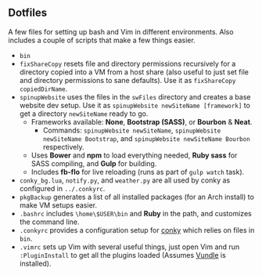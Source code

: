 ## Dotfiles

A few files for setting up bash and Vim in different environments. Also includes a couple of scripts that make a few things easier.

 * `bin`
  * `fixShareCopy` resets file and directory permissions recursively for a directory copied into a VM from a host share (also useful to just set file and directory permissions to sane defaults). Use it as `fixShareCopy copiedDirName`.
  * `spinupWebsite` uses the files in the `swFiles` directory and creates a base website dev setup. Use it as `spinupWebsite newSiteName [framework]` to get a directory `newSiteName` ready to go.
    * Frameworks available: __None__, __Bootstrap (SASS)__, or __Bourbon__ & __Neat__.
      * Commands: `spinupWebsite newSiteName`, `spinupWebsite newSiteName Bootstrap`, and `spinupWebsite newSiteName Bourbon` respectively.
    * Uses __Bower__ and __npm__ to load everything needed, __Ruby sass__ for SASS compiling, and __Gulp__ for building.
    * Includes __fb-flo__ for live reloading (runs as part of `gulp watch` task).
  * `conky_bg.lua`, `notify.py`, and `weather.py` are all used by conky as configured in `../.conkyrc`.
  * `pkgBackup` generates a list of all installed packages (for an Arch install) to make VM setups easier.
 * `.bashrc` includes `\home\$USER\bin` and __Ruby__ in the path, and customizes the command line.
 * `.conkyrc` provides a configuration setup for [conky](https://wiki.archlinux.org/index.php/conky) which relies on files in `bin`.
 * `.vimrc` sets up Vim with several useful things, just open Vim and run `:PluginInstall` to get all the plugins loaded (Assumes [Vundle](https://github.com/gmarik/Vundle.vim) is installed).
